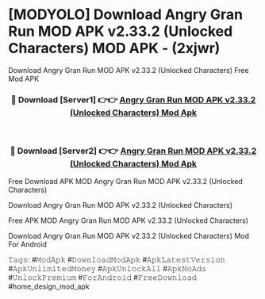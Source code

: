 # [MODYOLO] Download Angry Gran Run MOD APK v2.33.2 (Unlocked Characters) MOD APK - (2xjwr)
Download Angry Gran Run MOD APK v2.33.2 (Unlocked Characters) Free Mod APK

<div align="center">
<h3>🔴 Download [Server1] 👉👉 <a href="https://apk-comot.site?title=Angry_Gran_Run_MOD_APK_v2.33.2_(Unlocked_Characters)">Angry Gran Run MOD APK v2.33.2 (Unlocked Characters) Mod Apk</a></h3><br>

<h3>🔴 Download [Server2] 👉👉 <a href="https://apk-comot.site?title=Angry_Gran_Run_MOD_APK_v2.33.2_(Unlocked_Characters)">Angry Gran Run MOD APK v2.33.2 (Unlocked Characters) Mod Apk</a></h3>
</div>


Free Download APK MOD Angry Gran Run MOD APK v2.33.2 (Unlocked Characters)

Download Angry Gran Run MOD APK v2.33.2 (Unlocked Characters) 

Free APK MOD Angry Gran Run MOD APK v2.33.2 (Unlocked Characters) 

Download Angry Gran Run MOD APK v2.33.2 (Unlocked Characters) Mod For Android

𝚃𝚊𝚐𝚜: #𝙼𝚘𝚍𝙰𝚙𝚔 #𝙳𝚘𝚠𝚗𝚕𝚘𝚊𝚍𝙼𝚘𝚍𝙰𝚙𝚔 #𝙰𝚙𝚔𝙻𝚊𝚝𝚎𝚜𝚝𝚅𝚎𝚛𝚜𝚒𝚘𝚗 #𝙰𝚙𝚔𝚄𝚗𝚕𝚒𝚖𝚒𝚝𝚎𝚍𝙼𝚘𝚗𝚎𝚢 #𝙰𝚙𝚔𝚄𝚗𝚕𝚘𝚌𝚔𝙰𝚕𝚕 #𝙰𝚙𝚔𝙽𝚘𝙰𝚍𝚜 #𝚄𝚗𝚕𝚘𝚌𝚔𝙿𝚛𝚎𝚖𝚒𝚞𝚖 #𝙵𝚘𝚛𝙰𝚗𝚍𝚛𝚘𝚒𝚍 #𝙵𝚛𝚎𝚎𝙳𝚘𝚠𝚗𝚕𝚘𝚊𝚍 #home_design_mod_apk